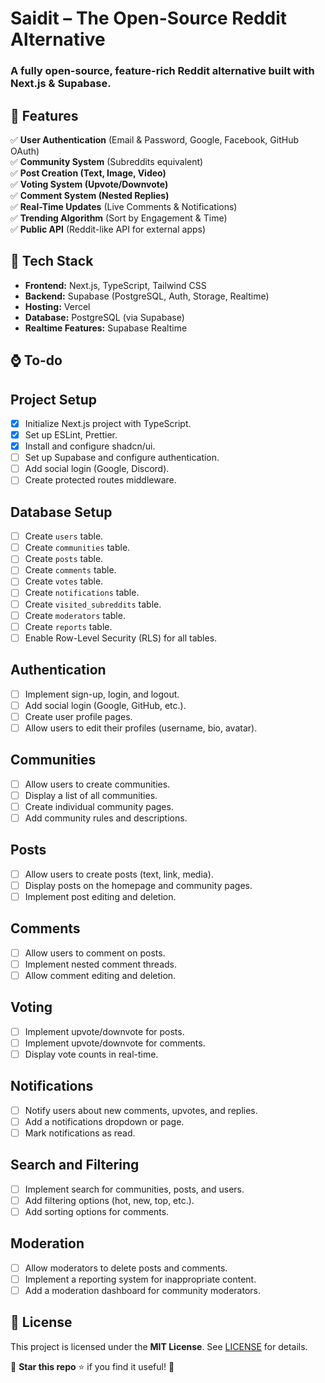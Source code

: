 # Saidit – The Open-Source Reddit Alternative

### **A fully open-source, feature-rich Reddit alternative built with Next.js & Supabase.**

## **📌 Features**

✅ **User Authentication** (Email & Password, Google, Facebook, GitHub OAuth)  
✅ **Community System** (Subreddits equivalent)  
✅ **Post Creation (Text, Image, Video)**  
✅ **Voting System (Upvote/Downvote)**  
✅ **Comment System (Nested Replies)**  
✅ **Real-Time Updates** (Live Comments & Notifications)  
✅ **Trending Algorithm** (Sort by Engagement & Time)  
✅ **Public API** (Reddit-like API for external apps)

## **🚀 Tech Stack**

-   **Frontend:** Next.js, TypeScript, Tailwind CSS
-   **Backend:** Supabase (PostgreSQL, Auth, Storage, Realtime)
-   **Hosting:** Vercel
-   **Database:** PostgreSQL (via Supabase)
-   **Realtime Features:** Supabase Realtime

## **⌚ To-do**

## Project Setup

-   [x] Initialize Next.js project with TypeScript.
-   [x] Set up ESLint, Prettier.
-   [x] Install and configure shadcn/ui.
-   [ ] Set up Supabase and configure authentication.
-   [ ] Add social login (Google, Discord).
-   [ ] Create protected routes middleware.

## Database Setup

-   [ ] Create `users` table.
-   [ ] Create `communities` table.
-   [ ] Create `posts` table.
-   [ ] Create `comments` table.
-   [ ] Create `votes` table.
-   [ ] Create `notifications` table.
-   [ ] Create `visited_subreddits` table.
-   [ ] Create `moderators` table.
-   [ ] Create `reports` table.
-   [ ] Enable Row-Level Security (RLS) for all tables.

## Authentication

-   [ ] Implement sign-up, login, and logout.
-   [ ] Add social login (Google, GitHub, etc.).
-   [ ] Create user profile pages.
-   [ ] Allow users to edit their profiles (username, bio, avatar).

## Communities

-   [ ] Allow users to create communities.
-   [ ] Display a list of all communities.
-   [ ] Create individual community pages.
-   [ ] Add community rules and descriptions.

## Posts

-   [ ] Allow users to create posts (text, link, media).
-   [ ] Display posts on the homepage and community pages.
-   [ ] Implement post editing and deletion.

## Comments

-   [ ] Allow users to comment on posts.
-   [ ] Implement nested comment threads.
-   [ ] Allow comment editing and deletion.

## Voting

-   [ ] Implement upvote/downvote for posts.
-   [ ] Implement upvote/downvote for comments.
-   [ ] Display vote counts in real-time.

## Notifications

-   [ ] Notify users about new comments, upvotes, and replies.
-   [ ] Add a notifications dropdown or page.
-   [ ] Mark notifications as read.

## Search and Filtering

-   [ ] Implement search for communities, posts, and users.
-   [ ] Add filtering options (hot, new, top, etc.).
-   [ ] Add sorting options for comments.

## Moderation

-   [ ] Allow moderators to delete posts and comments.
-   [ ] Implement a reporting system for inappropriate content.
-   [ ] Add a moderation dashboard for community moderators.

## **🔐 License**

This project is licensed under the **MIT License**. See [LICENSE](LICENSE) for details.

📌 **Star this repo** ⭐ if you find it useful! 🚀
